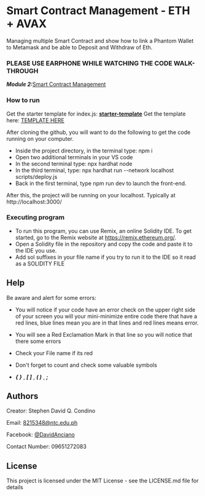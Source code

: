 # Smart Contract Management - ETH + AVAX
Managing multiple Smart Contract and show how to link a Phantom Wallet to Metamask and be able to Deposit and Withdraw of Eth.

### **PLEASE USE EARPHONE WHILE WATCHING THE CODE WALK-THROUGH**
**_Module 2:_**[Smart Contract Management](https://www.loom.com/share/e170ce26af3e4156a1f0e4208e9907c1?sid=0b440ba6-5a46-4589-8715-9de7c84115a3)

### How to run
Get the starter template for index.js: [**starter-template**](https://github.com/MetacrafterChris/SCM-Starter/tree/main)
Get the template here: [TEMPLATE HERE](https://github.com/MetacrafterChris/SCM-Starter)

After cloning the github, you will want to do the following to get the code running on your computer.

* Inside the project directory, in the terminal type: npm i
* Open two additional terminals in your VS code
* In the second terminal type: npx hardhat node
* In the third terminal, type: npx hardhat run --network localhost scripts/deploy.js
* Back in the first terminal, type npm run dev to launch the front-end.

After this, the project will be running on your localhost. Typically at http://localhost:3000/

### Executing program
* To run this program, you can use Remix, an online Solidity IDE. To get started, go to the Remix website at https://remix.ethereum.org/.
* Open a Solidity file in the repository and copy the code and paste it to the IDE you use.
* Add sol suffixes in your file name if you try to run it to the IDE so it read as a SOLIDITY FILE
## Help

Be aware and alert for some errors: 

* You will notice if your code have an error check on the upper right side of your screen you will your mini-minimize entire code there that have a red lines, blue lines mean you are in that lines and red lines means error.

* You will see a Red Exclamation Mark in that line so you will notice that there some errors

* Check your File name if its red

* Don't forget to count and check some valuable symbols
* **_{  }_** , **_[ ]_** , **_( )_** , **_;_**


## Authors

Creator: Stephen David Q. Condino 

Email: 8215348@ntc.edu.ph

Facebook: [@DavidAnciano](https://www.facebook.com/profile.php?id=100010312052822)

Contact Number: 09651272083


## License

This project is licensed under the MIT License - see the LICENSE.md file for details
